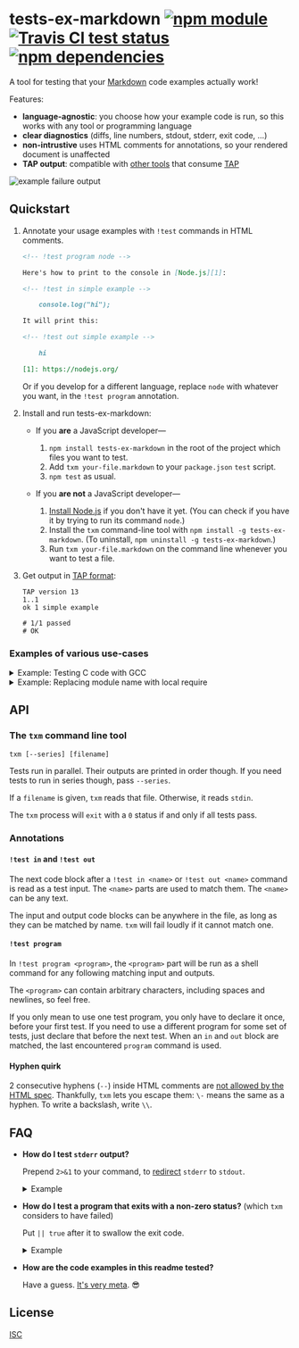 # tests-ex-markdown [![npm module](https://img.shields.io/npm/v/tests-ex-markdown.svg?style=flat-square)][1] [![Travis CI test status](https://img.shields.io/travis/anko/tests-ex-markdown.svg?style=flat-square)][2] [![npm dependencies](https://img.shields.io/david/anko/tests-ex-markdown.svg?style=flat-square)][3]

A tool for testing that your [Markdown][markdown] code examples actually work!

Features:

 - **language-agnostic**: you choose how your example code is run, so this
   works with any tool or programming language
 - **clear diagnostics** (diffs, line numbers, stdout, stderr, exit code, …)
 - **non-intrustive** uses HTML comments for annotations, so your rendered
   document is unaffected
 - **TAP output**: compatible with [other
   tools](https://github.com/sindresorhus/awesome-tap) that consume
   [TAP][tap-spec]

![example failure
output](https://user-images.githubusercontent.com/5231746/78293904-a7f23a00-7529-11ea-9632-799402a0219b.png)

<!-- !test program ./index.ls -->

## Quickstart

 1. Annotate your usage examples with `!test` commands in HTML comments.

    <!-- !test in example -->

    ```markdown
    <!-- !test program node -->

    Here's how to print to the console in [Node.js][1]:

    <!-- !test in simple example -->

        console.log("hi");

    It will print this:

    <!-- !test out simple example -->

        hi

    [1]: https://nodejs.org/
    ```

    Or if you develop for a different language, replace `node` with whatever
    you want, in the `!test program` annotation.

 2. Install and run tests-ex-markdown:

    - If you **are** a JavaScript developer—

      1. `npm install tests-ex-markdown` in the root of the project which files
         you want to test.
      2. Add `txm your-file.markdown` to your `package.json` `test` script.
      3. `npm test` as usual.

    - If you **are not** a JavaScript developer—

      1. [Install Node.js](https://nodejs.org/en/) if you don't have it yet.
         (You can check if you have it by trying to run its command `node`.)
      2. Install the `txm` command-line tool with `npm install -g
         tests-ex-markdown`.  (To uninstall, `npm uninstall -g
         tests-ex-markdown`.)
      3. Run `txm your-file.markdown` on the command line whenever you want to
         test a file.

 4. Get output in [TAP format][tap-spec]:

    <!-- !test out example -->

    ```
    TAP version 13
    1..1
    ok 1 simple example

    # 1/1 passed
    # OK
    ```

### Examples of various use-cases

<details><summary>Example: Testing C code with GCC</summary>

<!-- !test in C example -->

```md
<!-- !test program
cat > /tmp/program.c
gcc /tmp/program.c -o /tmp/test-program && /tmp/test-program -->

<!-- !test in printf -->

    #include <stdio.h>
    int main () {
        printf("%d\n", 42);
    }

<!-- !test out printf -->

    42
```

<!-- !test out C example -->

> ```
> TAP version 13
> 1..1
> ok 1 printf
>
> # 1/1 passed
> # OK
> ```

</details>


<details><summary>Example: Replacing module name with local require</summary>

Motivation:  The way users will be using your library is to call require with
the name that your package is published with as a package.  However, we would
like to actually test with the local implementation.

So let's just replace those `require` calls before passing it to `node`!

<!-- !test in require replacing example  -->

```md
<!-- !test program
# First read stdin into a temporary file
TEMP_FILE="$(mktemp --suffix=js)"
cat > "$TEMP_FILE"

# Read the package name and main file from package.json
PACKAGE_NAME=$(node -e "console.log(require('./package.json').name)")
LOCAL_MAIN_FILE=$(node -e "console.log(require('./package.json').main)")

# Run a version of the input code where requires for the package name are
# replaced with the local file path
cat "$TEMP_FILE" \
| sed -e "s/require('$PACKAGE_NAME')/require('.\\/$LOCAL_MAIN_FILE')/" \
| node
-->

<!-- !test in use library -->

    // In our case, requiring the main file just runs the program
    require('tests-ex-markdown')

<!-- !test out use library -->

    TAP version 13
    1..0
    # no tests
    # For help, see https://github.com/anko/tests-ex-markdown
```

<!-- !test out require replacing example -->

> ```
> TAP version 13
> 1..1
> ok 1 use library
>
> # 1/1 passed
> # OK
> ```

</details>

## API

### The `txm` command line tool

    txm [--series] [filename]

Tests run in parallel.  Their outputs are printed in order though.  If you need
tests to run in series though, pass `--series`.

If a `filename` is given, `txm` reads that file.  Otherwise, it reads `stdin`.

The `txm` process will `exit` with a `0` status if and only if all tests pass.

### Annotations

#### `!test in` and `!test out`

The next code block after a `!test in <name>` or `!test out <name>` command is
read as a test input.  The `<name>` parts are used to match them.  The `<name>`
can be any text.

The input and output code blocks can be anywhere in the file, as long as they
can be matched by name.  `txm` will fail loudly if it cannot match one.

#### `!test program`

In `!test program <program>`, the `<program>` part will be run as a shell
command for any following matching input and outputs.

The `<program>` can contain arbitrary characters, including spaces and
newlines, so feel free.

If you only mean to use one test program, you only have to declare it once,
before your first test.  If you need to use a different program for some set of
tests, just declare that before the next test.  When an `in` and `out` block
are matched, the last encountered `program` command is used.

#### Hyphen quirk

2 consecutive hyphens (`--`) inside HTML comments are [not allowed by the HTML
spec][html-comments-spec].  Thankfully, `txm` lets you escape them: `\-` means
the same as a hyphen.  To write a backslash, write `\\`.

## FAQ

 - **How do I test `stderr` output?**

   Prepend `2>&1` to your command, to [redirect][shell-redirection-q] `stderr`
   to `stdout`.

   <details><summary>Example</summary>

   <!-- !test in redirect stderr -->

   ```md
   <!-- !test program 2>&1 node -->

   <!-- !test in print to both stdout and stderr -->

       console.error("This goes to stderr!")
       console.log("This goes to stdout!")

   <!-- !test out print to both stdout and stderr -->

       This goes to stderr!
       This goes to stdout!
   ```

   <!-- !test out redirect stderr -->

   > ```
   > TAP version 13
   > 1..1
   > ok 1 print to both stdout and stderr
   >
   > # 1/1 passed
   > # OK
   > ```
   </details>

 - **How do I test a program that exits with a non-zero status?** (which `txm`
   considers to have failed)

   Put `|| true` after it to swallow the exit code.

   <details><summary>Example</summary>

   <!-- !test in redirect stderr -->

   ```md
   <!-- !test program node || true -->

   <!-- !test in don't fail -->

       console.log("Hi before throw!")
       throw new Error("AAAAAA!")

   <!-- !test out don't fail -->

       Hi before throw!
   ```

   <!-- !test out redirect stderr -->

   > ```
   > TAP version 13
   > 1..1
   > ok 1 don't fail
   >
   > # 1/1 passed
   > # OK
   > ```
   </details>

 - **How are the code examples in this readme tested?**

   Have a guess.  [It's very
   meta](https://raw.githubusercontent.com/anko/tests-ex-markdown/master/readme.markdown).
   :sunglasses:

## License

[ISC](LICENSE)

[1]: https://www.npmjs.com/package/tests-ex-markdown
[2]: https://travis-ci.org/anko/tests-ex-markdown
[3]: https://david-dm.org/anko/tests-ex-markdown
[markdown]: http://daringfireball.net/projects/markdown/syntax
[tap-spec]: https://testanything.org/tap-version-13-specification.html
[html-comments-spec]: http://www.w3.org/TR/REC-xml/#sec-comments
[shell-redirection-q]: https://superuser.com/questions/1179844/what-does-dev-null-21-true-mean-in-linux
